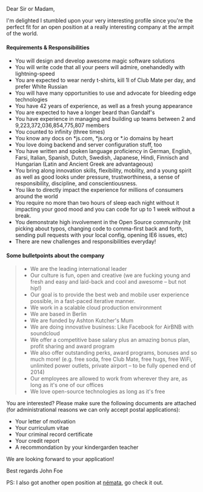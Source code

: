 Dear Sir or Madam,

I'm delighted I stumbled upon your very interesting profile since you're the perfect fit for an open position at a really interesting company at the armpit of the world.

#### Requirements & Responsibilities
 * You will design and develop awesome magic software solutions
 * You will write code that all your peers will admire, onehandedly with lightning-speed 
 * You are expected to wear nerdy t-shirts, kill 1l of Club Mate per day, and prefer White Russian
 * You will have many opportunities to use and advocate for bleeding edge technologies
 * You have 42 years of experience, as well as a fresh young appearance
 * You are expected to have a longer beard than Gandalf's
 * You have experience in managing and building up teams between 2 and 9,223,372,036,854,775,807 members
 * You counted to infinity (three times)
 * You know any docs on *js.com, *js.org or *.io domains by heart
 * You love doing backend and server configuration stuff, too
 * You have written and spoken language proficiency in German, English, Farsi, Italian, Spanish, Dutch, Swedish, Japanese, Hindi, Finnisch and Hungarian (Latin and Ancient Greek are advantageous)
 * You bring along innovation skills, flexibility, mobility, and a young spirit as well as good looks under pressure, trustworthiness, a sense of responsibility, discipline, and conscientiousness.
 * You like to directly impact the experience for millions of consumers around the world
 * You require no more than two hours of sleep each night without it impacting your good mood and you can code for up to 1 week without a break.
 * You demonstrate high involvement in the Open Source community (nit picking about typos, changing code to comma-first back and forth, sending pull requests with your local config, opening IE6 issues, etc)
 * There are new challenges and responsibilities everyday!


#### Some bulletpoints about the company
> + We are the leading international leader
> + Our culture is fun, open and creative (we are fucking young and fresh and easy and laid-back and cool and awesome – but not hip!)
> + Our goal is to provide the best web and mobile user experience possible, in a fast-paced iterative manner. 
> + We work in a scalable cloud production environment
> + We are based in Berlin
> + We are funded by Ashton Kutcher's Mum
> + We are doing innovative business: Like Facebook for AirBNB with soundcloud
> + We offer a competitive base salary plus an amazing bonus plan, profit sharing and award program 
> + We also offer outstanding perks, award programs, bonuses and so much more! (e.g. free soda, free Club Mate, free hugs, free WiFi, unlimited power outlets, private airport – to be fully opened end of 2014)
> + Our employees are allowed to work from wherever they are, as long as it's one of our offices
> + We love open-source technologies as long as it's free


You are interested? Please make sure the following documents are attached (for administrational reasons we can only accept postal applications):
 * Your letter of motivation
 * Your curriculum vitae
 * Your criminal record certificate
 * Your credit report
 * A recommondation by your kindergarden teacher

We are looking forward to your application!

Best regards
John Foe

PS: I also got another open position at [némata](https://github.com/nemata/fork-your-job), go check it out.